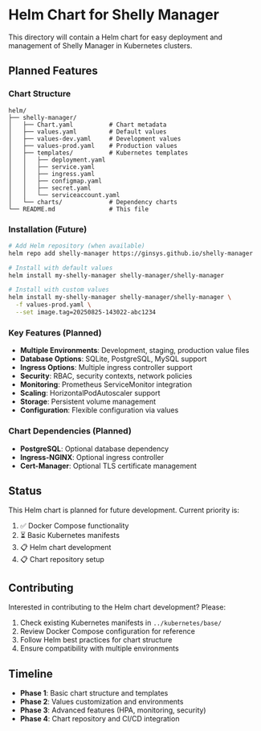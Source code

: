 # Helm Chart for Shelly Manager

This directory will contain a Helm chart for easy deployment and management of Shelly Manager in Kubernetes clusters.

## Planned Features

### Chart Structure
```
helm/
├── shelly-manager/
│   ├── Chart.yaml          # Chart metadata
│   ├── values.yaml         # Default values
│   ├── values-dev.yaml     # Development values
│   ├── values-prod.yaml    # Production values
│   ├── templates/          # Kubernetes templates
│   │   ├── deployment.yaml
│   │   ├── service.yaml
│   │   ├── ingress.yaml
│   │   ├── configmap.yaml
│   │   ├── secret.yaml
│   │   └── serviceaccount.yaml
│   └── charts/             # Dependency charts
└── README.md               # This file
```

### Installation (Future)

```bash
# Add Helm repository (when available)
helm repo add shelly-manager https://ginsys.github.io/shelly-manager

# Install with default values
helm install my-shelly-manager shelly-manager/shelly-manager

# Install with custom values
helm install my-shelly-manager shelly-manager/shelly-manager \
  -f values-prod.yaml \
  --set image.tag=20250825-143022-abc1234
```

### Key Features (Planned)

- **Multiple Environments**: Development, staging, production value files
- **Database Options**: SQLite, PostgreSQL, MySQL support
- **Ingress Options**: Multiple ingress controller support
- **Security**: RBAC, security contexts, network policies
- **Monitoring**: Prometheus ServiceMonitor integration
- **Scaling**: HorizontalPodAutoscaler support
- **Storage**: Persistent volume management
- **Configuration**: Flexible configuration via values

### Chart Dependencies (Planned)

- **PostgreSQL**: Optional database dependency
- **Ingress-NGINX**: Optional ingress controller
- **Cert-Manager**: Optional TLS certificate management

## Status

This Helm chart is planned for future development. Current priority is:

1. ✅ Docker Compose functionality
2. ⏳ Basic Kubernetes manifests
3. 📋 Helm chart development
4. 📋 Chart repository setup

## Contributing

Interested in contributing to the Helm chart development? Please:

1. Check existing Kubernetes manifests in `../kubernetes/base/`
2. Review Docker Compose configuration for reference
3. Follow Helm best practices for chart structure
4. Ensure compatibility with multiple environments

## Timeline

- **Phase 1**: Basic chart structure and templates
- **Phase 2**: Values customization and environments  
- **Phase 3**: Advanced features (HPA, monitoring, security)
- **Phase 4**: Chart repository and CI/CD integration